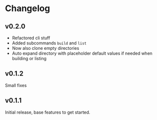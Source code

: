 Changelog
===

## v0.2.0

- Refactored cli stuff
- Added subcommands `build` and `list`
- Now also clone empty directories
- Auto expand directory with placeholder default values if needed when building or listing

## v0.1.2

Small fixes

## v0.1.1

Initial release, base features to get started.